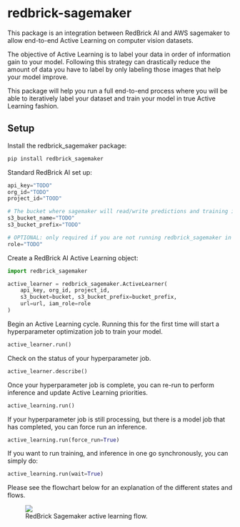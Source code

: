 # redbrick-sagemaker

This package is an integration between RedBrick AI and AWS sagemaker to allow end-to-end Active Learning on computer vision datasets.

The objective of Active Learning is to label your data in order of information gain to your model. Following this strategy can drastically reduce the amount of data you have to label by only labeling those images that help your model improve.

This package will help you run a full end-to-end process where you will be able to iteratively label your dataset and train your model in true Active Learning fashion.

## Setup

Install the redbrick_sagemaker package:

```bash
pip install redbrick_sagemaker
```

Standard RedBrick AI set up:

```python
api_key="TODO"
org_id="TODO"
project_id="TOOD"

# The bucket where sagemaker will read/write predictions and training input/outputs.
s3_bucket_name="TODO"
s3_bucket_prefix="TODO"

# OPTIONAL: only required if you are not running redbrick_sagemaker in an AWS sagemaker notebook instance. If running outside, you have to create a IAM role with full sagemaker access.
role="TODO"
```

Create a RedBrick AI Active Learning object:

```python
import redbrick_sagemaker

active_learner = redbrick_sagemaker.ActiveLearner(
    api_key, org_id, project_id,
    s3_bucket=bucket, s3_bucket_prefix=bucket_prefix,
    url=url, iam_role=role
)
```

Begin an Active Learning cycle. Running this for the first time will start a hyperparameter optimization job to train your model.

```python
active_learner.run()
```

Check on the status of your hyperparameter job.

```python
active_learner.describe()
```

Once your hyperparameter job is complete, you can re-run to perform inference and update Active Learning priorities.

```python
active_learning.run()
```

If your hyperparameter job is still processing, but there is a model job that has completed, you can force run an inference.

```python
active_learning.run(force_run=True)
```

If you want to run training, and inference in one go synchronously, you can simply do:

```python
active_learning.run(wait=True)
```

Please see the flowchart below for an explanation of the different states and flows.

<figure>
    <img src="readme.png"/>
    <figcaption> RedBrick Sagemaker active learning flow. </figcaption>
</figure>
